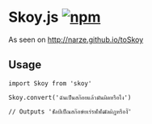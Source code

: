 # Skoy.js [![npm](https://badge.fury.io/js/skoy.svg)](https://badge.fury.io/js/skoy)

As seen on http://narze.github.io/toSkoy

## Usage

```
import Skoy from 'skoy'

Skoy.convert('ฉันเป็นสก๊อยแล้วมันผิดหรือไง') 

// Outputs 'ช๋ัลป์เป็ณสก๊อษ์ยเร่รฬฬฒัลผิฎหรืองั๊' 
```
